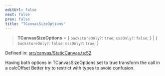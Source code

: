 ```yaml
---
editUrl: false
next: false
prev: false
title: "TCanvasSizeOptions"
---
```


> **TCanvasSizeOptions** = \{ `backstoreOnly?`: `true`; `cssOnly?`: `false`; \} \| \{ `backstoreOnly?`: `false`; `cssOnly?`: `true`; \}

Defined in: [src/canvas/StaticCanvas.ts:52](https://github.com/fabricjs/fabric.js/blob/e114448a1bce9b68a3e1bba337bc0c83a35c1aa5/src/canvas/StaticCanvas.ts#L52)

Having both options in TCanvasSizeOptions set to true transform the call in a calcOffset
Better try to restrict with types to avoid confusion.
